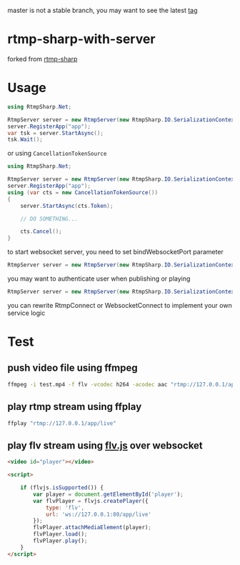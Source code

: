 master is not a stable branch, you may want to see the latest [tag](https://github.com/a1q123456/rtmp-sharp-server/tree/v0.0.1)

# rtmp-sharp-with-server
forked from [rtmp-sharp](https://github.com/imiuka/rtmp-sharp)

# Usage

```csharp
using RtmpSharp.Net;

RtmpServer server = new RtmpServer(new RtmpSharp.IO.SerializationContext());
server.RegisterApp("app");
var tsk = server.StartAsync();
tsk.Wait();
```

or using `CancellationTokenSource`

```csharp
using RtmpSharp.Net;

RtmpServer server = new RtmpServer(new RtmpSharp.IO.SerializationContext());
server.RegisterApp("app");
using (var cts = new CancellationTokenSource())
{
    server.StartAsync(cts.Token);

    // DO SOMETHING...

    cts.Cancel();
}

```

to start websocket server, you need to set bindWebsocketPort parameter
```csharp
RtmpServer server = new RtmpServer(new RtmpSharp.IO.SerializationContext(), bindWebsocketPort: 80);
```

you may want to authenticate user when publishing or playing
```csharp
RtmpServer server = new RtmpServer(new RtmpSharp.IO.SerializationContext(), publishParameterAuth: (app, namevalue) => true, playParameterAuth: (app, namevalue) => true);
```

you can rewrite RtmpConnect or WebsocketConnect to implement your own service logic


# Test

## push video file using ffmpeg
```bash
ffmpeg -i test.mp4 -f flv -vcodec h264 -acodec aac "rtmp://127.0.0.1/app/live"
```
## play rtmp stream using ffplay

```bash
ffplay "rtmp://127.0.0.1/app/live"
```

## play flv stream using [flv.js](https://github.com/Bilibili/flv.js) over websocket

```html
<video id="player"></video>

<script>

    if (flvjs.isSupported()) {
        var player = document.getElementById('player');
        var flvPlayer = flvjs.createPlayer({
            type: 'flv',
            url: 'ws://127.0.0.1:80/app/live'
        });
        flvPlayer.attachMediaElement(player);
        flvPlayer.load();
        flvPlayer.play();
    }
</script>
```



```
